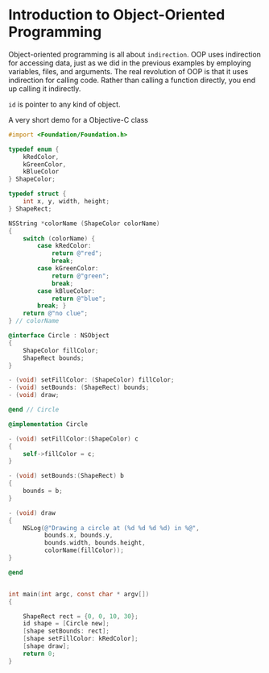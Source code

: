 Introduction to Object-Oriented Programming
===========================================

Object-oriented programming is all about `indirection`. OOP uses 
indirection for accessing data, just as we did in the previous 
examples by employing variables, files, and arguments. The real 
revolution of OOP is that it uses indirection for calling code. 
Rather than calling a function directly, you end up calling it 
indirectly.

`id` is pointer to any kind of object.

A very short demo for a Objective-C class

```objective-c
#import <Foundation/Foundation.h>

typedef enum {
    kRedColor,
    kGreenColor,
    kBlueColor
} ShapeColor;

typedef struct {
    int x, y, width, height;
} ShapeRect;

NSString *colorName (ShapeColor colorName)
{
    switch (colorName) {
        case kRedColor:
            return @"red";
            break;
        case kGreenColor:
            return @"green";
            break;
        case kBlueColor:
            return @"blue";
        break; }
    return @"no clue";
} // colorName

@interface Circle : NSObject
{
    ShapeColor fillColor;
    ShapeRect bounds;
}

- (void) setFillColor: (ShapeColor) fillColor;
- (void) setBounds: (ShapeRect) bounds;
- (void) draw;

@end // Circle

@implementation Circle

- (void) setFillColor:(ShapeColor) c
{
    self->fillColor = c;
}

- (void) setBounds:(ShapeRect) b
{
    bounds = b;
}

- (void) draw
{
    NSLog(@"Drawing a circle at (%d %d %d %d) in %@",
          bounds.x, bounds.y,
          bounds.width, bounds.height,
          colorName(fillColor));
}

@end


int main(int argc, const char * argv[])
{

    ShapeRect rect = {0, 0, 10, 30};
    id shape = [Circle new];
    [shape setBounds: rect];
    [shape setFillColor: kRedColor];
    [shape draw];
    return 0;
}
```
